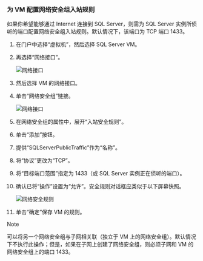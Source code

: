 ### <a name="configure-a-network-security-group-inbound-rule-for-the-vm"></a> 为 VM 配置网络安全组入站规则

如果你希望能够通过 Internet 连接到 SQL Server，则需为 SQL Server 实例所侦听的端口配置网络安全组入站规则。默认情况下，该端口为 TCP 端口 1433。

1. 在门户中选择“虚拟机”，然后选择 SQL Server VM。

3. 再选择“网络接口”。

    ![网络接口](./media/virtual-machines-sql-server-connection-steps/rm-network-interface.png)  

4. 然后选择 VM 的网络接口。

4. 单击“网络安全组”链接。

    ![网络接口](./media/virtual-machines-sql-server-connection-steps/rm-network-security-group.png)  

6. 在网络安全组的属性中，展开“入站安全规则”。

5. 单击“添加”按钮。

6. 提供“SQLServerPublicTraffic”作为“名称”。

7. 将“协议”更改为“TCP”。

8. 将“目标端口范围”指定为 1433（或 SQL Server 实例正在侦听的端口）。

9. 确认已将“操作”设置为“允许”。安全规则对话框应类似于以下屏幕快照。

    ![网络安全规则](./media/virtual-machines-sql-server-connection-steps/rm-network-security-rule.png)  

9. 单击“确定”保存 VM 的规则。

>[!NOTE]
> 可以将另一个网络安全组与子网相关联（独立于 VM 上的网络安全组）。默认情况下不执行此操作；但是，如果在子网上创建了网络安全组，则必须子网和 VM 的网络安全组上的端口 1433。

<!---HONumber=Mooncake_1010_2016-->